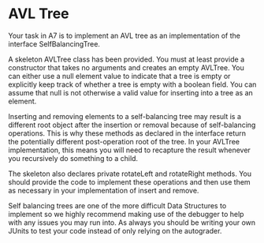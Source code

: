 # AVL Tree

Your task in A7 is to implement an AVL tree as an implementation of
the interface SelfBalancingTree. 

A skeleton AVLTree class has been provided. You must at least provide a 
constructor that takes no arguments and creates an empty AVLTree. You 
can either use a null element value to indicate that a tree is empty or
explicitly keep track of whether a tree is empty with a boolean field. You
can assume that null is not otherwise a valid value for inserting into a 
tree as an element.

Inserting and removing elements to a self-balancing tree may result is a different root
object after the insertion or removal because of self-balancing operations. This is why
these methods as declared in the interface return the potentially different post-operation
root of the tree. In your AVLTree implementation, this means you will need to recapture
the result whenever you recursively do something to a child. 

The skeleton also declares private rotateLeft and rotateRight methods. You should 
provide the code to implement these operations and then use them as necessary in
your implementation of insert and remove.

Self balancing trees are one of the more difficult Data Structures to implement so 
we highly recommend making use of the debugger to help with any issues you may run into. 
As always you should be writing your own JUnits to test your code instead of only 
relying on the autograder. 
